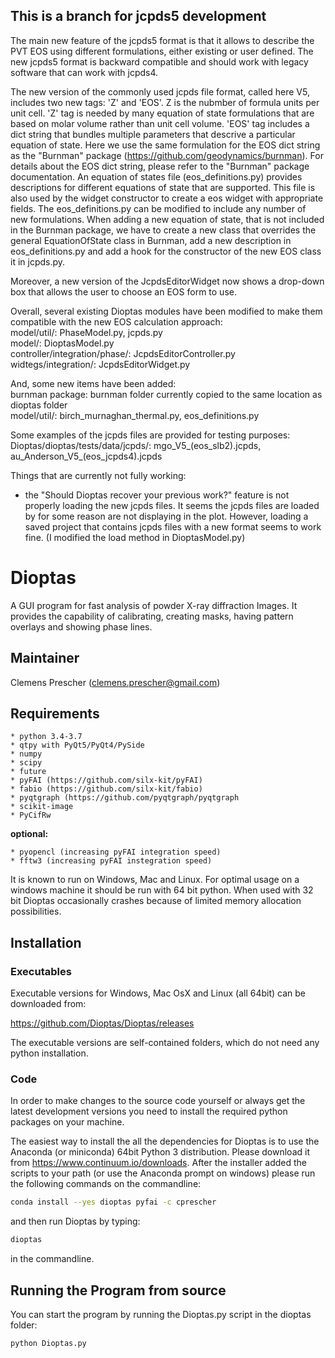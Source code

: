 This is a branch for jcpds5 development
----------

The main new feature of the jcpds5 format is that it allows to describe the PVT EOS using different formulations, either existing or user defined. The new jcpds5 format is backward compatible and should work with legacy software that can work with jcpds4.

The new version of the commonly used jcpds file format, called here V5, includes two new tags: 'Z' and 'EOS'. Z is the nubmber of formula units per unit cell. 'Z' tag is needed by many equation of state formulations that are based on molar volume rather than unit cell volume. 'EOS' tag includes a dict string that bundles multiple parameters that descrive a particular equation of state. Here we use the same formulation for the EOS dict string as the "Burnman" package (https://github.com/geodynamics/burnman). For details about the EOS dict string, please refer to the "Burnman" package documentation. An equation of states file (eos_definitions.py) provides descriptions for different equations of state that are supported. This file is also used by the widget constructor to create a eos widget with appropriate fields. The eos_definitions.py can be modified to include any number of new formulations. When adding a new equation of state, that is not included in the Burnman package, we have to create a new class that overrides the general EquationOfState class in Burnman, add a new description in eos_definitions.py and add a hook for the constructor of the new EOS class it in jcpds.py. 

Moreover, a new version of the JcpdsEditorWidget now shows a drop-down box that allows the user to choose an EOS form to use.

Overall, several existing Dioptas modules have been modified to make them compatible with the new EOS calculation approach:<br>
model/util/: PhaseModel.py, jcpds.py <br>
model/: DioptasModel.py<br>
controller/integration/phase/: JcpdsEditorController.py<br>
widtegs/integration/: JcpdsEditorWidget.py<br>

And, some new items have been added:<br>
burnman package: burnman folder currently copied to the same location as dioptas folder<br>
model/util/: birch_murnaghan_thermal.py, eos_definitions.py<br>

Some examples of the jcpds files are provided for testing purposes:
Dioptas/dioptas/tests/data/jcpds/: mgo_V5_(eos_slb2).jcpds, au_Anderson_V5_(eos_jcpds4).jcpds

Things that are currently not fully working:
  - the "Should Dioptas recover your previous work?" feature is not properly loading the new jcpds files. It seems the jcpds files are loaded by for some reason are not displaying in the plot. However, loading a saved project that contains jcpds files with a new format seems to work fine. (I modified the load method in DioptasModel.py)


Dioptas
======

A GUI program for fast analysis of powder X-ray diffraction Images. It provides the capability of calibrating, 
creating masks, having pattern overlays and showing phase lines.

Maintainer
----------

Clemens Prescher (clemens.prescher@gmail.com)

Requirements
------------
    * python 3.4-3.7
    * qtpy with PyQt5/PyQt4/PySide
    * numpy
    * scipy
    * future
    * pyFAI (https://github.com/silx-kit/pyFAI)
    * fabio (https://github.com/silx-kit/fabio)
    * pyqtgraph (https://github.com/pyqtgraph/pyqtgraph
    * scikit-image
    * PyCifRw

<b>optional:</b>

    * pyopencl (increasing pyFAI integration speed)
    * fftw3 (increasing pyFAI instegration speed)

It is known to run on Windows, Mac and Linux. For optimal usage on a windows machine it should be run with 64 bit
python. When used with 32 bit Dioptas occasionally crashes because of limited memory allocation possibilities.

Installation
------------

### Executables

Executable versions for Windows, Mac OsX and Linux (all 64bit) can be downloaded from:

https://github.com/Dioptas/Dioptas/releases

The executable versions are self-contained folders, which do not need any python installation.

### Code

In order to make changes to the source code yourself or always get the latest development versions you need to install
the required python packages on your machine.

The easiest way to install the all the dependencies for Dioptas is to use the Anaconda (or miniconda) 64bit Python 3 distribution.
Please download it from https://www.continuum.io/downloads. After the installer added the scripts to your path (or use the
Anaconda prompt on windows) please run the following commands on the commandline:

```bash
conda install --yes dioptas pyfai -c cprescher
```

and then run Dioptas by typing:
```bash
dioptas
```
in the commandline.


Running the Program from source
-------------------------------

You can start the program by running the Dioptas.py script in the dioptas folder:

```bash
python Dioptas.py
```

